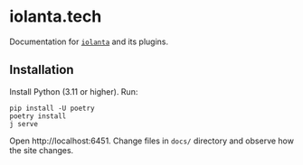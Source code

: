 # iolanta.tech

Documentation for [`iolanta`](https://iolanta.tech) and its plugins. 

## Installation

Install Python (3.11 or higher). Run:

```shell
pip install -U poetry
poetry install
j serve
```

Open http://localhost:6451. Change files in `docs/` directory and observe how the site changes.
